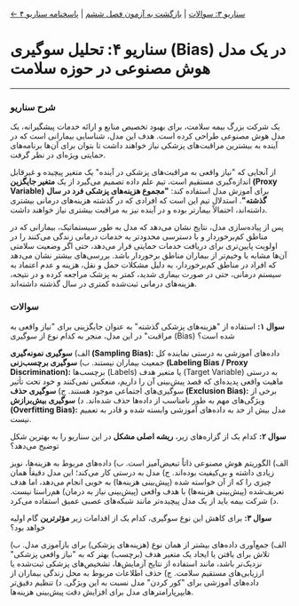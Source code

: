 [← سناریو ۳: سوالات](./scenario-03-questions.md) | [بازگشت به آزمون فصل ششم](./index.md) | [پاسخنامه سناریو ۴](./scenario-04-answers.md)

# سناریو ۴: تحلیل سوگیری (Bias) در یک مدل هوش مصنوعی در حوزه سلامت

---

### شرح سناریو

یک شرکت بزرگ بیمه سلامت، برای بهبود تخصیص منابع و ارائه خدمات پیشگیرانه، یک مدل هوش مصنوعی طراحی کرده است. هدف این مدل، شناسایی بیمارانی است که در آینده به بیشترین مراقبت‌های پزشکی نیاز خواهند داشت تا بتوان برای آن‌ها برنامه‌های حمایتی ویژه‌ای در نظر گرفت.

از آنجایی که "نیاز واقعی به مراقبت‌های پزشکی در آینده" یک متغیر پیچیده و غیرقابل اندازه‌گیری مستقیم است، تیم علم داده تصمیم می‌گیرد از یک **متغیر جایگزین (Proxy Variable)** برای آموزش مدل استفاده کند: **"مجموع هزینه‌های پزشکی فرد در سال گذشته"**. استدلال تیم این است که افرادی که در گذشته هزینه‌های درمانی بیشتری داشته‌اند، احتمالاً بیمارتر بوده و در آینده نیز به مراقبت بیشتری نیاز خواهند داشت.

پس از پیاده‌سازی مدل، نتایج نشان می‌دهد که مدل به طور سیستماتیک، بیمارانی که در مناطق کم‌برخوردار و با دسترسی محدودتر به خدمات درمانی زندگی می‌کنند را در اولویت پایین‌تری برای دریافت خدمات حمایتی قرار می‌دهد، حتی اگر وضعیت سلامتی آن‌ها مشابه یا وخیم‌تر از بیماران مناطق برخوردار باشد. بررسی‌های بیشتر نشان می‌دهد که افراد در مناطق کم‌برخوردار، به دلیل مشکلات حمل و نقل، هزینه و عدم اعتماد به سیستم درمانی، حتی در صورت بیماری شدید، کمتر به پزشک مراجعه کرده و در نتیجه، هزینه‌های درمانی ثبت‌شده کمتری در سال گذشته داشته‌اند.

### سوالات

**سوال ۱:**
استفاده از "هزینه‌های پزشکی گذشته" به عنوان جایگزینی برای "نیاز واقعی به مراقبت" در این مدل، منجر به کدام نوع از سوگیری (Bias) شده است؟

الف) **سوگیری نمونه‌گیری (Sampling Bias):** داده‌های آموزشی به درستی نماینده کل جمعیت بیماران نیستند.
ب) **سوگیری برچسب‌زنی (Labeling Bias / Proxy Discrimination):** برچسب‌ها (Labels) یا متغیر هدف (Target Variable) به درستی ماهیت واقعی پدیده‌ای که قصد پیش‌بینی آن را داریم، منعکس نمی‌کنند و خود تحت تأثیر سوگیری‌های اجتماعی موجود هستند.
ج) **سوگیری حذف (Exclusion Bias):** برخی از ویژگی‌های مهم به طور نامناسب از داده‌ها حذف شده‌اند.
د) **سوگیری بیش‌برازش (Overfitting Bias):** مدل بیش از حد به داده‌های آموزشی وابسته شده و قادر به تعمیم نیست.

**سوال ۲:**
کدام یک از گزاره‌های زیر، **ریشه اصلی مشکل** در این سناریو را به بهترین شکل توضیح می‌دهد؟

الف) الگوریتم هوش مصنوعی ذاتاً تبعیض‌آمیز است.
ب) داده‌های مربوط به هزینه‌ها، نویز زیادی داشته و بی‌کیفیت بوده‌اند.
ج) مدل به درستی کار می‌کند؛ این مدل دقیقاً همان چیزی را که از آن خواسته شده (پیش‌بینی هزینه‌ها) به خوبی انجام می‌دهد، اما هدف تعریف‌شده (پیش‌بینی هزینه‌ها) با هدف واقعی (پیش‌بینی نیاز به درمان) هم‌راستا نیست.
د) شرکت بیمه باید از یک مدل پیچیده‌تر مانند شبکه‌های عصبی عمیق استفاده می‌کرد.

**سوال ۳:**
برای کاهش این نوع سوگیری، کدام یک از اقدامات زیر **مؤثرترین** گام اولیه خواهد بود؟

الف) جمع‌آوری داده‌های بیشتر از همان نوع (هزینه‌های پزشکی) برای بازآموزی مدل.
ب) تلاش برای یافتن یا ایجاد یک متغیر هدف (برچسب) بهتر که به "نیاز واقعی پزشکی" نزدیک‌تر باشد، مانند استفاده از نتایج آزمایش‌ها، تشخیص‌های پزشکی ثبت‌شده یا ارزیابی‌های مستقیم سلامت.
ج) حذف اطلاعات مربوط به محل زندگی بیماران از داده‌های آموزشی برای "کور کردن" مدل نسبت به این ویژگی.
د) تنظیم دقیق‌تر هایپرپارامترهای مدل برای افزایش دقت پیش‌بینی هزینه‌ها.
